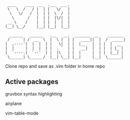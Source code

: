 ```
 ____    ____  __  .___  ___. 
 \   \  /   / |  | |   \/   | 
  \   \/   /  |  | |  \  /  | 
   \      /   |  | |  |\/|  | 
 __ \    /    |  | |  |  |  | 
(__) \__/     |__| |__|  |__| 
                              
  ______   ______   .__   __.  _______  __    _______ 
 /      | /  __  \  |  \ |  | |   ____||  |  /  _____|
|  ,----'|  |  |  | |   \|  | |  |__   |  | |  |  __  
|  |     |  |  |  | |  . `  | |   __|  |  | |  | |_ | 
|  `----.|  `--'  | |  |\   | |  |     |  | |  |__| | 
 \______| \______/  |__| \__| |__|     |__|  \______| 

```

Clone repo and save as .vim folder in home repo

Active packages
-----------------
gruvbox syntax highlighting

airplane 

vim-table-mode
 

